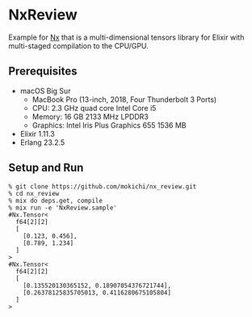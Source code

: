 # NxReview

Example for [Nx](https://github.com/elixir-nx/nx/tree/main/nx) that is a multi-dimensional tensors library for Elixir with multi-staged compilation to the CPU/GPU.

## Prerequisites

- macOS Big Sur
  - MacBook Pro (13-inch, 2018, Four Thunderbolt 3 Ports)
  - CPU: 2.3 GHz quad core Intel Core i5
  - Memory: 16 GB 2133 MHz LPDDR3
  - Graphics: Intel Iris Plus Graphics 655 1536 MB
- Elixir 1.11.3
- Erlang 23.2.5

## Setup and Run

```
% git clone https://github.com/mokichi/nx_review.git
% cd nx_review
% mix do deps.get, compile
% mix run -e 'NxReview.sample'
#Nx.Tensor<
  f64[2][2]
  [
    [0.123, 0.456],
    [0.789, 1.234]
  ]
>
#Nx.Tensor<
  f64[2][2]
  [
    [0.135520130365152, 0.18907054376721744],
    [0.26378125835705013, 0.4116280675105804]
  ]
>
```
